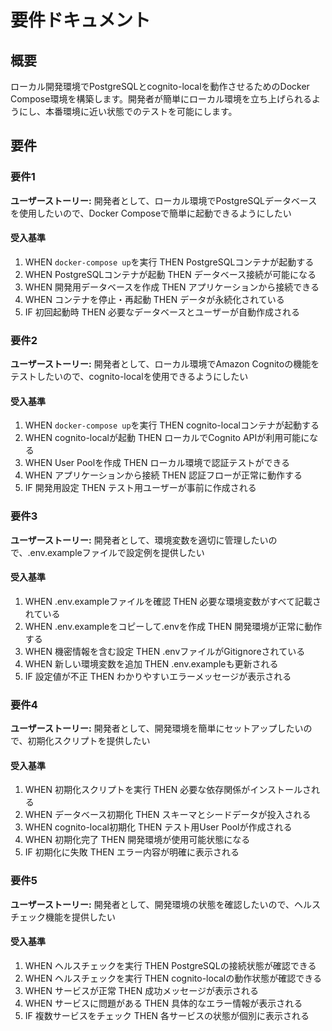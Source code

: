 # 要件ドキュメント

## 概要

ローカル開発環境でPostgreSQLとcognito-localを動作させるためのDocker Compose環境を構築します。開発者が簡単にローカル環境を立ち上げられるようにし、本番環境に近い状態でのテストを可能にします。

## 要件

### 要件1

**ユーザーストーリー:** 開発者として、ローカル環境でPostgreSQLデータベースを使用したいので、Docker Composeで簡単に起動できるようにしたい

#### 受入基準

1. WHEN `docker-compose up`を実行 THEN PostgreSQLコンテナが起動する
2. WHEN PostgreSQLコンテナが起動 THEN データベース接続が可能になる
3. WHEN 開発用データベースを作成 THEN アプリケーションから接続できる
4. WHEN コンテナを停止・再起動 THEN データが永続化されている
5. IF 初回起動時 THEN 必要なデータベースとユーザーが自動作成される

### 要件2

**ユーザーストーリー:** 開発者として、ローカル環境でAmazon Cognitoの機能をテストしたいので、cognito-localを使用できるようにしたい

#### 受入基準

1. WHEN `docker-compose up`を実行 THEN cognito-localコンテナが起動する
2. WHEN cognito-localが起動 THEN ローカルでCognito APIが利用可能になる
3. WHEN User Poolを作成 THEN ローカル環境で認証テストができる
4. WHEN アプリケーションから接続 THEN 認証フローが正常に動作する
5. IF 開発用設定 THEN テスト用ユーザーが事前に作成される

### 要件3

**ユーザーストーリー:** 開発者として、環境変数を適切に管理したいので、.env.exampleファイルで設定例を提供したい

#### 受入基準

1. WHEN .env.exampleファイルを確認 THEN 必要な環境変数がすべて記載されている
2. WHEN .env.exampleをコピーして.envを作成 THEN 開発環境が正常に動作する
3. WHEN 機密情報を含む設定 THEN .envファイルがGitignoreされている
4. WHEN 新しい環境変数を追加 THEN .env.exampleも更新される
5. IF 設定値が不正 THEN わかりやすいエラーメッセージが表示される

### 要件4

**ユーザーストーリー:** 開発者として、開発環境を簡単にセットアップしたいので、初期化スクリプトを提供したい

#### 受入基準

1. WHEN 初期化スクリプトを実行 THEN 必要な依存関係がインストールされる
2. WHEN データベース初期化 THEN スキーマとシードデータが投入される
3. WHEN cognito-local初期化 THEN テスト用User Poolが作成される
4. WHEN 初期化完了 THEN 開発環境が使用可能状態になる
5. IF 初期化に失敗 THEN エラー内容が明確に表示される

### 要件5

**ユーザーストーリー:** 開発者として、開発環境の状態を確認したいので、ヘルスチェック機能を提供したい

#### 受入基準

1. WHEN ヘルスチェックを実行 THEN PostgreSQLの接続状態が確認できる
2. WHEN ヘルスチェックを実行 THEN cognito-localの動作状態が確認できる
3. WHEN サービスが正常 THEN 成功メッセージが表示される
4. WHEN サービスに問題がある THEN 具体的なエラー情報が表示される
5. IF 複数サービスをチェック THEN 各サービスの状態が個別に表示される
